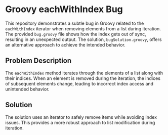 # Groovy eachWithIndex Bug
This repository demonstrates a subtle bug in Groovy related to the `eachWithIndex` iterator when removing elements from a list during iteration. The provided `bug.groovy` file shows how the index gets out of sync, resulting in an unexpected output.  The solution, `bugSolution.groovy`, offers an alternative approach to achieve the intended behavior. 

## Problem Description
The `eachWithIndex` method iterates through the elements of a list along with their indices. When an element is removed during the iteration, the indices of subsequent elements change, leading to incorrect index access and unintended behavior.

## Solution
The solution uses an iterator to safely remove items while avoiding index issues. This provides a more robust approach to list modification during iteration.
